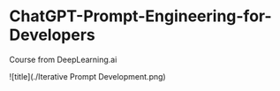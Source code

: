 # ChatGPT-Prompt-Engineering-for-Developers
Course from DeepLearning.ai 

![title](./Iterative Prompt Development.png)
